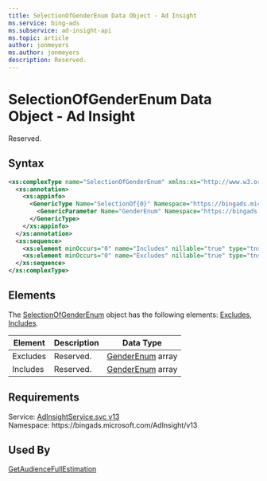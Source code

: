 ```yaml
---
title: SelectionOfGenderEnum Data Object - Ad Insight
ms.service: bing-ads
ms.subservice: ad-insight-api
ms.topic: article
author: jonmeyers
ms.author: jonmeyers
description: Reserved.
---
```

# SelectionOfGenderEnum Data Object - Ad Insight
Reserved.

## Syntax
```xml
<xs:complexType name="SelectionOfGenderEnum" xmlns:xs="http://www.w3.org/2001/XMLSchema">
  <xs:annotation>
    <xs:appinfo>
      <GenericType Name="SelectionOf{0}" Namespace="https://bingads.microsoft.com/AdInsight/v13" xmlns="http://schemas.microsoft.com/2003/10/Serialization/">
        <GenericParameter Name="GenderEnum" Namespace="https://bingads.microsoft.com/AdInsight/v13" />
      </GenericType>
    </xs:appinfo>
  </xs:annotation>
  <xs:sequence>
    <xs:element minOccurs="0" name="Includes" nillable="true" type="tns:ArrayOfGenderEnum" />
    <xs:element minOccurs="0" name="Excludes" nillable="true" type="tns:ArrayOfGenderEnum" />
  </xs:sequence>
</xs:complexType>
```

## <a name="elements"></a>Elements

The [SelectionOfGenderEnum](selectionofgenderenum.md) object has the following elements: [Excludes](#excludes), [Includes](#includes).

|Element|Description|Data Type|
|-----------|---------------|-------------|
|<a name="excludes"></a>Excludes|Reserved.|[GenderEnum](genderenum.md) array|
|<a name="includes"></a>Includes|Reserved.|[GenderEnum](genderenum.md) array|

## Requirements
Service: [AdInsightService.svc v13](https://adinsight.api.bingads.microsoft.com/Api/Advertiser/AdInsight/v13/AdInsightService.svc)  
Namespace: https\://bingads.microsoft.com/AdInsight/v13  

## Used By
[GetAudienceFullEstimation](getaudiencefullestimation.md)  
